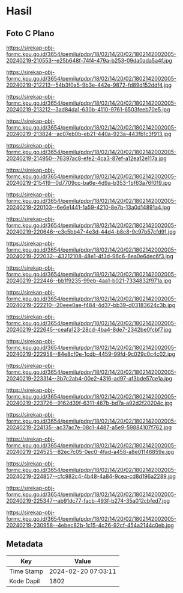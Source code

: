 # Hasil

## Foto C Plano

https://sirekap-obj-formc.kpu.go.id/3654/pemilu/pdpr/18/02/14/20/02/1802142002005-20240219-210553--e25b648f-74f4-479a-b253-09da0ada5a4f.jpg

https://sirekap-obj-formc.kpu.go.id/3654/pemilu/pdpr/18/02/14/20/02/1802142002005-20240219-212213--54b3f0a5-9b3e-442e-9872-fd89d152ddf4.jpg

https://sirekap-obj-formc.kpu.go.id/3654/pemilu/pdpr/18/02/14/20/02/1802142002005-20240219-213212--3ad84da1-630b-4110-9761-6503feeb70e5.jpg

https://sirekap-obj-formc.kpu.go.id/3654/pemilu/pdpr/18/02/14/20/02/1802142002005-20240219-213824--ac07eb0b-eb21-440a-923a-443fb1c3f913.jpg

https://sirekap-obj-formc.kpu.go.id/3654/pemilu/pdpr/18/02/14/20/02/1802142002005-20240219-214950--76397ac8-efe2-4ca3-87ef-a12ea12e117a.jpg

https://sirekap-obj-formc.kpu.go.id/3654/pemilu/pdpr/18/02/14/20/02/1802142002005-20240219-215419--0d7709cc-ba6e-4d9a-b353-1bf63a76f019.jpg

https://sirekap-obj-formc.kpu.go.id/3654/pemilu/pdpr/18/02/14/20/02/1802142002005-20240219-220103--6e6e1441-1a59-4210-8e7b-13a0d14891a4.jpg

https://sirekap-obj-formc.kpu.go.id/3654/pemilu/pdpr/18/02/14/20/02/1802142002005-20240219-220646--c3c5bb47-4e3d-44d4-b8c8-9c97b57cfd91.jpg

https://sirekap-obj-formc.kpu.go.id/3654/pemilu/pdpr/18/02/14/20/02/1802142002005-20240219-222032--43212108-48e1-4f3d-96c6-6ea0e6dec6f3.jpg

https://sirekap-obj-formc.kpu.go.id/3654/pemilu/pdpr/18/02/14/20/02/1802142002005-20240219-222446--bb1f9235-99eb-4aa1-b021-7334832f971a.jpg

https://sirekap-obj-formc.kpu.go.id/3654/pemilu/pdpr/18/02/14/20/02/1802142002005-20240219-222210--20eee0ae-f484-4d37-bb39-d03183624c3b.jpg

https://sirekap-obj-formc.kpu.go.id/3654/pemilu/pdpr/18/02/14/20/02/1802142002005-20240219-222645--ceafa123-28cd-4ba4-8de7-2342be0fcbf7.jpg

https://sirekap-obj-formc.kpu.go.id/3654/pemilu/pdpr/18/02/14/20/02/1802142002005-20240219-222958--84e8cf0e-1cdb-4459-99fd-9c029c0c4c02.jpg

https://sirekap-obj-formc.kpu.go.id/3654/pemilu/pdpr/18/02/14/20/02/1802142002005-20240219-223314--3b7c2ab4-00e2-4316-ad97-af3bde57ce1a.jpg

https://sirekap-obj-formc.kpu.go.id/3654/pemilu/pdpr/18/02/14/20/02/1802142002005-20240219-223726--9162d39f-6311-467b-bd7a-a92d2f20204c.jpg

https://sirekap-obj-formc.kpu.go.id/3654/pemilu/pdpr/18/02/14/20/02/1802142002005-20240219-224135--ac37ac7e-08c1-4487-a5e9-59884107f762.jpg

https://sirekap-obj-formc.kpu.go.id/3654/pemilu/pdpr/18/02/14/20/02/1802142002005-20240219-224525--82ec7c05-0ec0-4fad-a458-a8e01146859e.jpg

https://sirekap-obj-formc.kpu.go.id/3654/pemilu/pdpr/18/02/14/20/02/1802142002005-20240219-224857--cfc982c4-4b48-4a84-9cea-cd8d196a2289.jpg

https://sirekap-obj-formc.kpu.go.id/3654/pemilu/pdpr/18/02/14/20/02/1802142002005-20240219-225347--ab91dc77-facb-493f-b274-35a012cbfed7.jpg

https://sirekap-obj-formc.kpu.go.id/3654/pemilu/pdpr/18/02/14/20/02/1802142002005-20240219-230958--4ebec82b-1c15-4c26-92cf-454a2144c0eb.jpg


## Metadata

| Key        | Value               |
| ---------- | ------------------- |
| Time Stamp | 2024-02-20 07:03:11 |
| Kode Dapil | 1802                |



